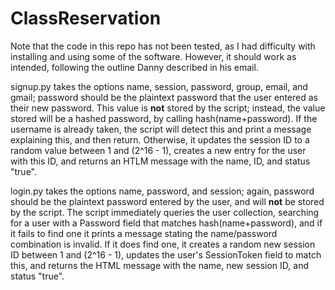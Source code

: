 # ClassReservation

Note that the code in this repo has not been tested, as I had difficulty with installing and using some of the software. However, it should work as intended, following the outline Danny described in his email.

signup.py takes the options name, session, password, group, email, and gmail; password should be the plaintext password that the user entered as their new password. This value is **not** stored by the script; instead, the value stored will be a hashed password, by calling hash(name+password). If the username is already taken, the script will detect this and print a message explaining this, and then return. Otherwise, it updates the session ID to a random value between 1 and (2^16 - 1), creates a new entry for the user with this ID, and returns an HTLM message with the name, ID, and status "true".

login.py takes the options name, password, and session; again, password should be the plaintext password entered by the user, and will **not** be stored by the script. The script immediately queries the user collection, searching for a user with a Password field that matches hash(name+password), and if it fails to find one it prints a message stating the name/password combination is invalid. If it does find one, it creates a random new session ID between 1 and (2^16 - 1), updates the user's SessionToken field to match this, and returns the HTML message with the name, new session ID, and status "true".

